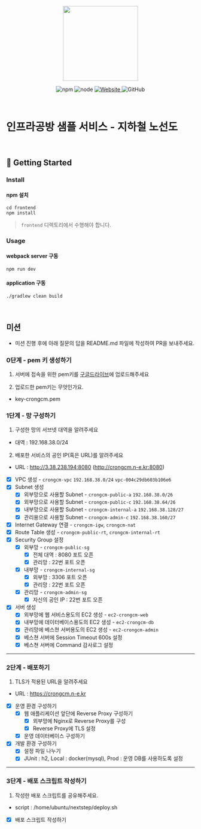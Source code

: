 <p align="center">
    <img width="200px;" src="https://raw.githubusercontent.com/woowacourse/atdd-subway-admin-frontend/master/images/main_logo.png"/>
</p>
<p align="center">
  <img alt="npm" src="https://img.shields.io/badge/npm-%3E%3D%205.5.0-blue">
  <img alt="node" src="https://img.shields.io/badge/node-%3E%3D%209.3.0-blue">
  <a href="https://edu.nextstep.camp/c/R89PYi5H" alt="nextstep atdd">
    <img alt="Website" src="https://img.shields.io/website?url=https%3A%2F%2Fedu.nextstep.camp%2Fc%2FR89PYi5H">
  </a>
  <img alt="GitHub" src="https://img.shields.io/github/license/next-step/atdd-subway-service">
</p>

<br>

# 인프라공방 샘플 서비스 - 지하철 노선도

<br>

## 🚀 Getting Started

### Install
#### npm 설치
```
cd frontend
npm install
```
> `frontend` 디렉토리에서 수행해야 합니다.

### Usage
#### webpack server 구동
```
npm run dev
```
#### application 구동
```
./gradlew clean build
```
<br>

## 미션

* 미션 진행 후에 아래 질문의 답을 README.md 파일에 작성하여 PR을 보내주세요.

### 0단계 - pem 키 생성하기

1. 서버에 접속을 위한 pem키를 [구글드라이브](https://drive.google.com/drive/folders/1dZiCUwNeH1LMglp8dyTqqsL1b2yBnzd1?usp=sharing)에 업로드해주세요

2. 업로드한 pem키는 무엇인가요.
- key-crongcm.pem

### 1단계 - 망 구성하기
1. 구성한 망의 서브넷 대역을 알려주세요
- 대역 : 192.168.38.0/24

2. 배포한 서비스의 공인 IP(혹은 URL)를 알려주세요

- URL : http://3.38.238.194:8080 (http://crongcm.n-e.kr:8080)

- [x] VPC 생성 - `crongcm-vpc` `192.168.38.0/24` `vpc-004c29db603b106e6`
- [x] Subnet 생성
  - [x] 외부망으로 사용할 Subnet - `crongcm-public-a` `192.168.38.0/26`
  - [x] 외부망으로 사용할 Subnet - `crongcm-public-c` `192.168.38.64/26`
  - [x] 내부망으로 사용할 Subnet - `crongcm-internal-a` `192.168.38.128/27`
  - [x] 관리용으로 사용할 Subnet - `crongcm-admin-c` `192.168.38.160/27`
- [x] Internet Gateway 연결 - `crongcm-igw`, `crongcm-nat`
- [x] Route Table 생성 - `crongcm-public-rt`, `crongcm-internal-rt`
- [x] Security Group 설정
  - [x] 외부망 - `crongcm-public-sg`
    - [x] 전체 대역 : 8080 포트 오픈
    - [x] 관리망 : 22번 포트 오픈
  - [x] 내부망 - `crongcm-internal-sg`
    - [x] 외부망 : 3306 포트 오픈
    - [x] 관리망 : 22번 포트 오픈
  - [x] 관리망 - `crongcm-admin-sg`
    - [x] 자신의 공인 IP : 22번 포트 오픈
- [x] 서버 생성
  - [x] 외부망에 웹 서비스용도의 EC2 생성 - `ec2-crongcm-web` 
  - [x] 내부망에 데이터베이스용도의 EC2 생성 - `ec2-crongcm-db`
  - [x] 관리망에 베스쳔 서버용도의 EC2 생성 - `ec2-crongcm-admin`
  - [x] 베스쳔 서버에 Session Timeout 600s 설정
  - [x] 베스쳔 서버에 Command 감사로그 설정

---

### 2단계 - 배포하기
1. TLS가 적용된 URL을 알려주세요

- URL : https://crongcm.n-e.kr

- [x] 운영 환경 구성하기
  - [x] 웹 애플리케이션 앞단에 Reverse Proxy 구성하기
    - [x] 외부망에 Nginx로 Reverse Proxy를 구성
    - [x] Reverse Proxy에 TLS 설정
  - [x] 운영 데이터베이스 구성하기
- [x] 개발 환경 구성하기
  - [x] 설정 파일 나누기
  - [x] JUnit : h2, Local : docker(mysql), Prod : 운영 DB를 사용하도록 설정

---

### 3단계 - 배포 스크립트 작성하기

1. 작성한 배포 스크립트를 공유해주세요.
- script : /home/ubuntu/nextstep/deploy.sh

- [x] 배포 스크립트 작성하기

